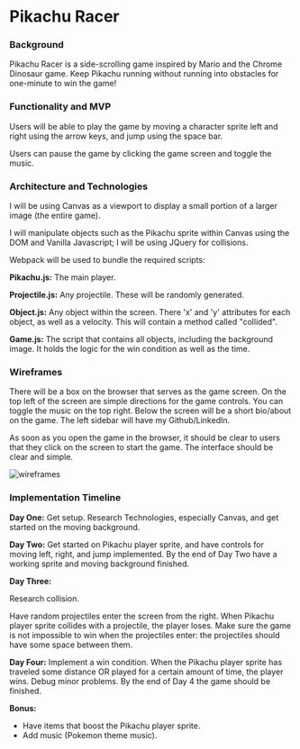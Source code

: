 # Pikachu Racer


### Background

Pikachu Racer is a side-scrolling game inspired by Mario and the Chrome Dinosaur game. Keep Pikachu running without running into obstacles for one-minute to win the game!


### Functionality and MVP
Users will be able to play the game by moving a character sprite left and right using the arrow keys, and jump using the space bar.

Users can pause the game by clicking the game screen and toggle the music.

### Architecture and Technologies

I will be using Canvas as a viewport to display a small portion of a larger image (the entire game).

I will manipulate objects such as the Pikachu sprite within Canvas using the DOM and Vanilla Javascript; I will be using JQuery for collisions.

Webpack will be used to bundle the required scripts:

**Pikachu.js:** The main player.

**Projectile.js:** Any projectile. These will be randomly generated.

**Object.js:** Any object within the screen. There 'x' and 'y' attributes for each object, as well as a velocity. This will contain a method called "collided".

**Game.js:** The script that contains all objects, including the background image. It holds the logic for the win condition as well as the time.


### Wireframes

There will be a box on the browser that serves as the game screen.
On the top left of the screen are simple directions for the game controls.
You can toggle the music on the top right. Below the screen will be a
short bio/about on the game. The left sidebar will have my Github/LinkedIn.

As soon as you open the game in the browser, it should be clear to users that
they click on the screen to start the game. The interface should be clear
and simple.

![wireframes](/docs/wireframes/screen.png)


### Implementation Timeline

**Day One:**
Get setup. Research Technologies, especially Canvas, and
get started on the moving background.

**Day Two:**
Get started on Pikachu player sprite, and have controls for moving left, right, and jump implemented. By the end of Day Two have a working sprite and moving background finished.

**Day Three:**

Research collision.

Have random projectiles enter the screen from the right. When Pikachu player sprite collides with a projectile, the player loses. Make sure the game is not impossible to win when the projectiles enter: the projectiles should have some space between them.  



**Day Four:**
Implement a win condition. When the Pikachu player sprite has traveled some distance OR played for a certain amount of time, the player wins. Debug minor problems. By the end of Day 4 the game should be finished.

**Bonus:**
- Have items that boost the Pikachu player sprite.
- Add music (Pokemon theme music).
